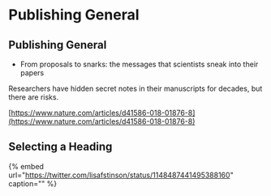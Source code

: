 # Publishing General

## Publishing General

* From proposals to snarks: the messages that scientists sneak into their papers

Researchers have hidden secret notes in their manuscripts for decades, but there are risks.

[https://www.nature.com/articles/d41586-018-01876-8](https://www.nature.com/articles/d41586-018-01876-8)

## Selecting a Heading

{% embed url="https://twitter.com/lisafstinson/status/1148487441495388160" caption="" %}

